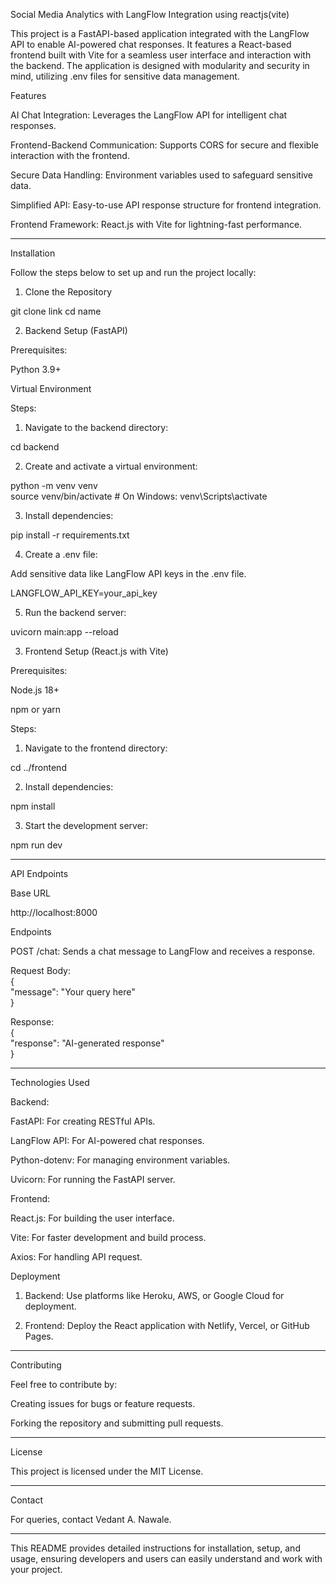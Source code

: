 Social Media Analytics with LangFlow Integration using reactjs(vite)

This project is a FastAPI-based application integrated with the LangFlow API to enable AI-powered chat responses. It features a React-based frontend built with Vite for a seamless user interface and interaction with the backend. The application is designed with modularity and security in mind, utilizing .env files for sensitive data management.

Features

AI Chat Integration: Leverages the LangFlow API for intelligent chat responses.

Frontend-Backend Communication: Supports CORS for secure and flexible interaction with the frontend.

Secure Data Handling: Environment variables used to safeguard sensitive data.

Simplified API: Easy-to-use API response structure for frontend integration.

Frontend Framework: React.js with Vite for lightning-fast performance.



---

Installation

Follow the steps below to set up and run the project locally:

1. Clone the Repository

git clone link
cd name

2. Backend Setup (FastAPI)

Prerequisites:

Python 3.9+

Virtual Environment


Steps:

1. Navigate to the backend directory:

cd backend


2. Create and activate a virtual environment:

python -m venv venv  
source venv/bin/activate  # On Windows: venv\Scripts\activate


3. Install dependencies:

pip install -r requirements.txt


4. Create a .env file:

Add sensitive data like LangFlow API keys in the .env file.


LANGFLOW_API_KEY=your_api_key


5. Run the backend server:

uvicorn main:app --reload



3. Frontend Setup (React.js with Vite)

Prerequisites:

Node.js 18+

npm or yarn


Steps:

1. Navigate to the frontend directory:

cd ../frontend


2. Install dependencies:

npm install


3. Start the development server:

npm run dev




---

API Endpoints

Base URL

http://localhost:8000

Endpoints

POST /chat:
Sends a chat message to LangFlow and receives a response.

Request Body:  
{  
  "message": "Your query here"  
}  

Response:  
{  
  "response": "AI-generated response"  
}



---

Technologies Used

Backend:

FastAPI: For creating RESTful APIs.

LangFlow API: For AI-powered chat responses.

Python-dotenv: For managing environment variables.

Uvicorn: For running the FastAPI server.


Frontend:

React.js: For building the user interface.

Vite: For faster development and build process.

Axios: For handling API request.




Deployment

1. Backend: Use platforms like Heroku, AWS, or Google Cloud for deployment.


2. Frontend: Deploy the React application with Netlify, Vercel, or GitHub Pages.




---

Contributing

Feel free to contribute by:

Creating issues for bugs or feature requests.

Forking the repository and submitting pull requests.



---

License

This project is licensed under the MIT License.


---

Contact

For queries, contact Vedant A. Nawale.


---

This README provides detailed instructions for installation, setup, and usage, ensuring developers and users can easily understand and work with your project.

